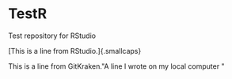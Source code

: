 # TestR

Test repository for RStudio

[This is a line from RStudio.]{.smallcaps}

This is a line from GitKraken."A line I wrote on my local computer  " 
